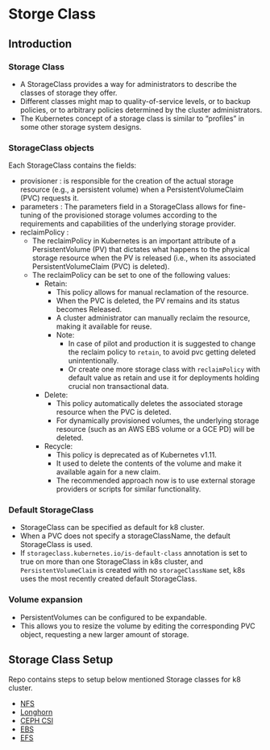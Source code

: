 # Storge Class
## Introduction
### Storage Class
* A StorageClass provides a way for administrators to describe the classes of storage they offer.
* Different classes might map to quality-of-service levels, or to backup policies, or to arbitrary policies determined by the cluster administrators.
* The Kubernetes concept of a storage class is similar to “profiles” in some other storage system designs.
### StorageClass objects
Each StorageClass contains the fields:
* provisioner : is responsible for the creation of the actual storage resource (e.g., a persistent volume) when a PersistentVolumeClaim (PVC) requests it.
* parameters : The parameters field in a StorageClass allows for fine-tuning of the provisioned storage volumes according to the requirements and capabilities of the underlying storage provider. 
* reclaimPolicy : 
  * The reclaimPolicy in Kubernetes is an important attribute of a PersistentVolume (PV) that dictates what happens to the physical storage resource when the PV is released (i.e., when its associated PersistentVolumeClaim (PVC) is deleted).
  * The reclaimPolicy can be set to one of the following values:
    * Retain: 
      * This policy allows for manual reclamation of the resource.
      * When the PVC is deleted, the PV remains and its status becomes Released.
      * A cluster administrator can manually reclaim the resource, making it available for reuse.
      * Note: 
        * In case of pilot and production it is suggested to change the reclaim policy to `retain`, to avoid pvc getting deleted unintentionally.
        * Or create one more storage class with `reclaimPolicy` with default value as retain and use it for deployments holding crucial non transactional data.
    * Delete: 
      * This policy automatically deletes the associated storage resource when the PVC is deleted.
      * For dynamically provisioned volumes, the underlying storage resource (such as an AWS EBS volume or a GCE PD) will be deleted.
    * Recycle: 
      * This policy is deprecated as of Kubernetes v1.11.
      * It used to delete the contents of the volume and make it available again for a new claim.
      * The recommended approach now is to use external storage providers or scripts for similar functionality.
### Default StorageClass
* StorageClass can be specified as default for k8 cluster.
* When a PVC does not specify a storageClassName, the default StorageClass is used.
* If `storageclass.kubernetes.io/is-default-class` annotation is set to true on more than one StorageClass in k8s cluster, and `PersistentVolumeClaim` is created with no `storageClassName` set, k8s uses the most recently created default StorageClass.
### Volume expansion
* PersistentVolumes can be configured to be expandable.
* This allows you to resize the volume by editing the corresponding PVC object, requesting a new larger amount of storage.
## Storage Class Setup
Repo contains steps to setup below mentioned Storage classes for k8 cluster.
* [NFS](./nfs/README.md)
* [Longhorn](./longhorn/README.md)
* [CEPH CSI](./ceph/README.md)
* [EBS](./ebs/README.md)
* [EFS](./efs/README.md) 
